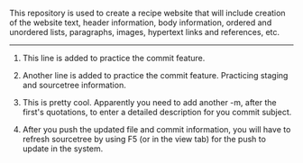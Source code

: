 This repository is used to create a recipe website that will include creation of the website text, header information, body information, ordered and unordered lists, paragraphs, images, hypertext links and references, etc.

---------------------------------------------------------------------

1) This line is added to practice the commit feature.

2) Another line is added to practice the commit feature. Practicing staging and sourcetree information.

3) This is pretty cool. Apparently you need to add another -m, after the first's quotations, to enter a detailed description for you commit subject.

4) After you push the updated file and commit information, you will have to refresh sourcetree by using F5 (or in the view tab) for the push to update in the system.